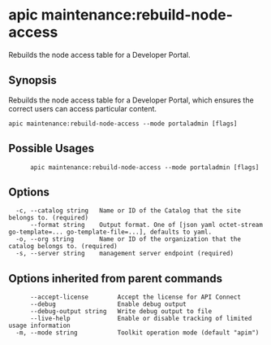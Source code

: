 # apic maintenance:rebuild-node-access

Rebuilds the node access table for a Developer Portal.

## Synopsis

Rebuilds the node access table for a Developer Portal, which ensures the correct users can access particular content.

```
apic maintenance:rebuild-node-access --mode portaladmin [flags]
```

## Possible Usages

```
      apic maintenance:rebuild-node-access --mode portaladmin [flags]
```

## Options

```
  -c, --catalog string   Name or ID of the Catalog that the site belongs to. (required)
      --format string    Output format. One of [json yaml octet-stream go-template=... go-template-file=...], defaults to yaml.
  -o, --org string       Name or ID of the organization that the catalog belongs to. (required)
  -s, --server string    management server endpoint (required)
```

## Options inherited from parent commands

```
      --accept-license        Accept the license for API Connect
      --debug                 Enable debug output
      --debug-output string   Write debug output to file
      --live-help             Enable or disable tracking of limited usage information
  -m, --mode string           Toolkit operation mode (default "apim")
```
